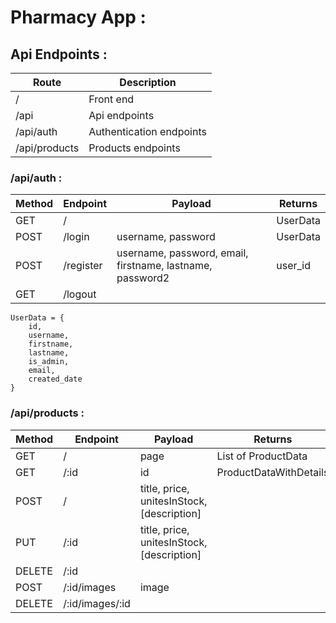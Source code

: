 # Pharmacy App :

## Api Endpoints :

| Route | Description |
|---|---|
| / | Front end |
| /api | Api endpoints |
| /api/auth | Authentication endpoints |
| /api/products | Products endpoints |


### /api/auth :

| Method | Endpoint | Payload | Returns |
|---|---|---|---|
| GET | / | | UserData |
| POST | /login | username, password | UserData |
| POST | /register | username, password, email, firstname, lastname, password2 | user_id |
| GET | /logout |  |  |

```
UserData = {
    id,
    username,
    firstname,
    lastname,
    is_admin,
    email,
    created_date
}
```


### /api/products :

| Method | Endpoint | Payload | Returns |
|---|---|---|---|
| GET | / | page | List of ProductData |
| GET | /:id | id | ProductDataWithDetails |
| POST | / | title, price, unitesInStock, [description] |  |
| PUT | /:id | title, price, unitesInStock, [description] |  |
| DELETE | /:id |  |  |
| POST | /:id/images | image |  |
| DELETE | /:id/images/:id |  |  |